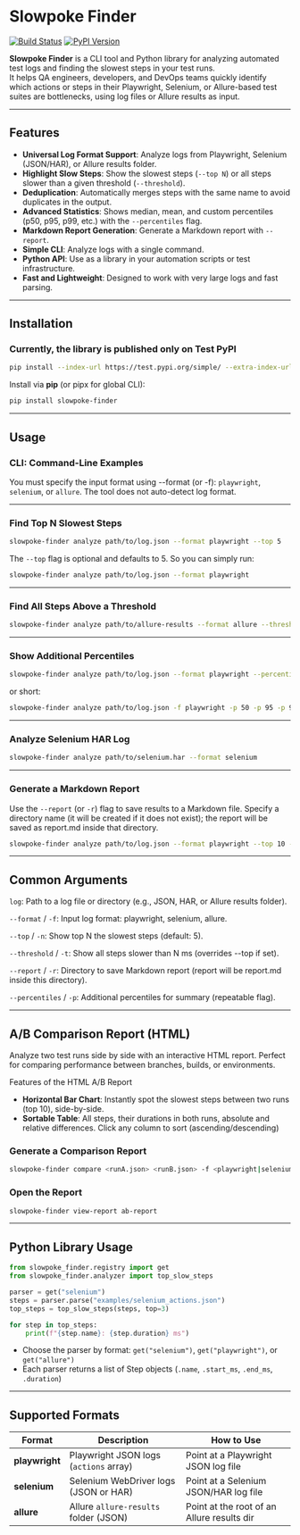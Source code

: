 # Slowpoke Finder

[![Build Status](https://img.shields.io/github/actions/workflow/status/TyrannicalAmbition/slowpocke-finder/ci.yml?branch=main)](https://github.com/TyrannicalAmbition/slowpocke-finder/actions)
[![PyPI Version](https://img.shields.io/pypi/v/slowpoke-finder)](https://pypi.org/project/slowpoke-finder/)

**Slowpoke Finder** is a CLI tool and Python library for analyzing automated test logs and finding the slowest steps in
your test runs.  
It helps QA engineers, developers, and DevOps teams quickly identify which actions or steps in their Playwright,
Selenium, or Allure-based test suites are bottlenecks, using log files or Allure results as input.

---

## Features

- **Universal Log Format Support**: Analyze logs from Playwright, Selenium (JSON/HAR), or Allure results folder.
- **Highlight Slow Steps**: Show the slowest steps (`--top N`) or all steps slower than a given
  threshold (`--threshold`).
- **Deduplication**: Automatically merges steps with the same name to avoid duplicates in the output.
- **Advanced Statistics**: Shows median, mean, and custom percentiles (p50, p95, p99, etc.) with the `--percentiles` flag.
- **Markdown Report Generation**: Generate a Markdown report with `--report`.
- **Simple CLI**: Analyze logs with a single command.
- **Python API**: Use as a library in your automation scripts or test infrastructure.
- **Fast and Lightweight**: Designed to work with very large logs and fast parsing.

---

## Installation

### Currently, the library is published only on **Test PyPI**

```bash
pip install --index-url https://test.pypi.org/simple/ --extra-index-url https://pypi.org/simple/ slowpoke-finder
```

Install via **pip** (or pipx for global CLI):

```bash
pip install slowpoke-finder
```

---

## Usage

### CLI: Command-Line Examples

You must specify the input format using --format (or -f): `playwright`, `selenium`, or `allure`. The tool does not
auto-detect log format.

---

### Find Top N Slowest Steps

```bash
slowpoke-finder analyze path/to/log.json --format playwright --top 5
```

The `--top` flag is optional and defaults to 5.
So you can simply run:

```bash
slowpoke-finder analyze path/to/log.json --format playwright
```

---

### Find All Steps Above a Threshold

```bash
slowpoke-finder analyze path/to/allure-results --format allure --threshold 1000
```

---

### Show Additional Percentiles

```bash
slowpoke-finder analyze path/to/log.json --format playwright --percentiles 50 --percentiles 95 --percentiles 99
```

or short:
```bash
slowpoke-finder analyze path/to/log.json -f playwright -p 50 -p 95 -p 99
```

---

### Analyze Selenium HAR Log

```bash
slowpoke-finder analyze path/to/selenium.har --format selenium
```

---

### Generate a Markdown Report
Use the `--report` (or `-r`) flag to save results to a Markdown file.
Specify a directory name (it will be created if it does not exist); the report will be saved as report.md inside that directory.
```bash
slowpoke-finder analyze path/to/log.json --format playwright --top 10 --report my-report-dir
```

---

## Common Arguments

`log`: Path to a log file or directory (e.g., JSON, HAR, or Allure results folder).

`--format` / `-f`: Input log format: playwright, selenium, allure.

`--top` / `-n`: Show top N the slowest steps (default: 5).

`--threshold` / `-t`: Show all steps slower than N ms (overrides --top if set).

`--report` / `-r`: Directory to save Markdown report (report will be report.md inside this directory).

`--percentiles` / `-p`: Additional percentiles for summary (repeatable flag).

---

## A/B Comparison Report (HTML)

Analyze two test runs side by side with an interactive HTML report.
Perfect for comparing performance between branches, builds, or environments.

Features of the HTML A/B Report
- **Horizontal Bar Chart**: Instantly spot the slowest steps between two runs (top 10), side-by-side. 
- **Sortable Table**: All steps, their durations in both runs, absolute and relative differences. Click any column to sort (ascending/descending)

### Generate a Comparison Report

```bash
slowpoke-finder compare <runA.json> <runB.json> -f <playwright|selenium|allure> --report-dir ab-report
```

### Open the Report

```bash
slowpoke-finder view-report ab-report
```

---

## Python Library Usage

```python
from slowpoke_finder.registry import get
from slowpoke_finder.analyzer import top_slow_steps

parser = get("selenium")
steps = parser.parse("examples/selenium_actions.json")
top_steps = top_slow_steps(steps, top=3)

for step in top_steps:
    print(f"{step.name}: {step.duration} ms")
```

- Choose the parser by format: `get("selenium")`, `get("playwright")`, or `get("allure")`
- Each parser returns a list of Step objects (`.name`, `.start_ms`, `.end_ms`, `.duration`)

---

## Supported Formats

| Format         | Description                            | How to Use                                 |
|----------------|----------------------------------------|--------------------------------------------|
| **playwright** | Playwright JSON logs (`actions` array) | Point at a Playwright JSON log file        |
| **selenium**   | Selenium WebDriver logs (JSON or HAR)  | Point at a Selenium JSON/HAR log file      |
| **allure**     | Allure `allure-results` folder (JSON)  | Point at the root of an Allure results dir |
